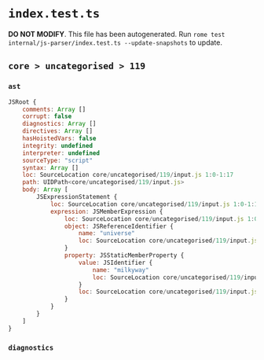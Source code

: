 # `index.test.ts`

**DO NOT MODIFY**. This file has been autogenerated. Run `rome test internal/js-parser/index.test.ts --update-snapshots` to update.

## `core > uncategorised > 119`

### `ast`

```javascript
JSRoot {
	comments: Array []
	corrupt: false
	diagnostics: Array []
	directives: Array []
	hasHoistedVars: false
	integrity: undefined
	interpreter: undefined
	sourceType: "script"
	syntax: Array []
	loc: SourceLocation core/uncategorised/119/input.js 1:0-1:17
	path: UIDPath<core/uncategorised/119/input.js>
	body: Array [
		JSExpressionStatement {
			loc: SourceLocation core/uncategorised/119/input.js 1:0-1:17
			expression: JSMemberExpression {
				loc: SourceLocation core/uncategorised/119/input.js 1:0-1:17
				object: JSReferenceIdentifier {
					name: "universe"
					loc: SourceLocation core/uncategorised/119/input.js 1:0-1:8 (universe)
				}
				property: JSStaticMemberProperty {
					value: JSIdentifier {
						name: "milkyway"
						loc: SourceLocation core/uncategorised/119/input.js 1:9-1:17 (milkyway)
					}
					loc: SourceLocation core/uncategorised/119/input.js 1:9-1:17 (milkyway)
				}
			}
		}
	]
}
```

### `diagnostics`

```

```
